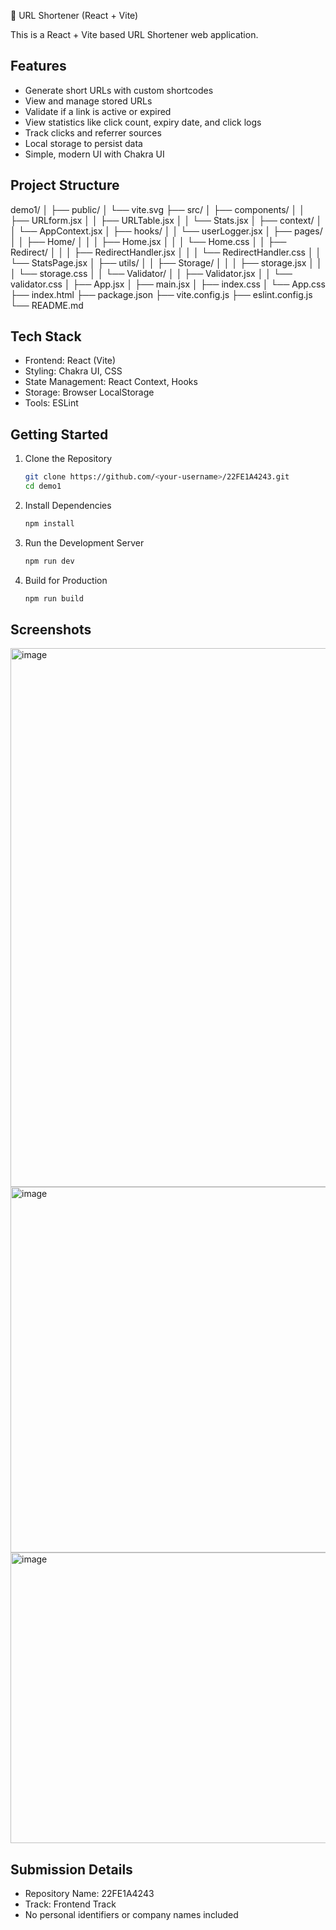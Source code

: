 🔗 URL Shortener (React + Vite)

This is a React + Vite based URL Shortener web application.

## Features

- Generate short URLs with custom shortcodes
- View and manage stored URLs
- Validate if a link is active or expired
- View statistics like click count, expiry date, and click logs
- Track clicks and referrer sources
- Local storage to persist data
- Simple, modern UI with Chakra UI

## Project Structure

demo1/
│
├── public/
│ └── vite.svg
├── src/
│ ├── components/
│ │ ├── URLform.jsx
│ │ ├── URLTable.jsx
│ │ └── Stats.jsx
│ ├── context/
│ │ └── AppContext.jsx
│ ├── hooks/
│ │ └── userLogger.jsx
│ ├── pages/
│ │ ├── Home/
│ │ │ ├── Home.jsx
│ │ │ └── Home.css
│ │ ├── Redirect/
│ │ │ ├── RedirectHandler.jsx
│ │ │ └── RedirectHandler.css
│ │ └── StatsPage.jsx
│ ├── utils/
│ │ ├── Storage/
│ │ │ ├── storage.jsx
│ │ │ └── storage.css
│ │ └── Validator/
│ │ ├── Validator.jsx
│ │ └── validator.css
│ ├── App.jsx
│ ├── main.jsx
│ ├── index.css
│ └── App.css
├── index.html
├── package.json
├── vite.config.js
├── eslint.config.js
└── README.md

## Tech Stack

- Frontend: React (Vite)
- Styling: Chakra UI, CSS
- State Management: React Context, Hooks
- Storage: Browser LocalStorage
- Tools: ESLint

## Getting Started

1. Clone the Repository
   ```sh
   git clone https://github.com/<your-username>/22FE1A4243.git
   cd demo1
   ```
2. Install Dependencies
   ```sh
   npm install
   ```
3. Run the Development Server
   ```sh
   npm run dev
   ```
4. Build for Production
   ```sh
   npm run build
   ```

## Screenshots
<img width="1601" height="862" alt="image" src="https://github.com/user-attachments/assets/148a89e1-4e83-4093-9ec3-6f49ca5c899d" />

<img width="1249" height="585" alt="image" src="https://github.com/user-attachments/assets/53bffc78-cdec-431f-889a-1eca6c47e30c" />

<img width="777" height="465" alt="image" src="https://github.com/user-attachments/assets/15d5838f-82e1-4b84-a31d-1469f885f6dc" />




## Submission Details

- Repository Name: 22FE1A4243
- Track: Frontend Track
- No personal identifiers or company names included
